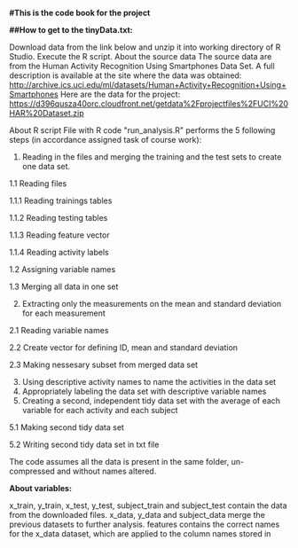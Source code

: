 **#This is the code book for the project**

**##How to get to the tinyData.txt:**

Download data from the link below and unzip it into working directory of R Studio.
Execute the R script.
About the source data
The source data are from the Human Activity Recognition Using Smartphones Data Set. A full description is available at the site where the data was obtained: http://archive.ics.uci.edu/ml/datasets/Human+Activity+Recognition+Using+Smartphones Here are the data for the project: https://d396qusza40orc.cloudfront.net/getdata%2Fprojectfiles%2FUCI%20HAR%20Dataset.zip

About R script
File with R code "run_analysis.R" performs the 5 following steps (in accordance assigned task of course work):

1. Reading in the files and merging the training and the test sets to create one data set.

1.1 Reading files

1.1.1 Reading trainings tables

1.1.2 Reading testing tables

1.1.3 Reading feature vector

1.1.4 Reading activity labels

1.2 Assigning variable names

1.3 Merging all data in one set

2. Extracting only the measurements on the mean and standard deviation for each measurement

2.1 Reading variable names

2.2 Create vector for defining ID, mean and standard deviation

2.3 Making nessesary subset from merged data set

3. Using descriptive activity names to name the activities in the data set
4. Appropriately labeling the data set with descriptive variable names
5. Creating a second, independent tidy data set with the average of each variable for each activity and each subject

5.1 Making second tidy data set

5.2 Writing second tidy data set in txt file

The code assumes all the data is present in the same folder, un-compressed and without names altered.

**About variables:**

x_train, y_train, x_test, y_test, subject_train and subject_test contain the data from the downloaded files.
x_data, y_data and subject_data merge the previous datasets to further analysis.
features contains the correct names for the x_data dataset, which are applied to the column names stored in
